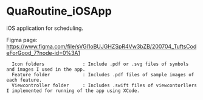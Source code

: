 # QuaRoutine_iOSApp
iOS application for scheduling.

Figma page:
https://www.figma.com/file/sVGl1oBUJGHZSpR4Vw3bZB/200704_TuftsCodeForGood_7?node-id=0%3A1

      Icon folders              : Include .pdf or .svg files of symbols and images I used in the app.
      Feature folder            : Includes .pdf files of sample images of each feature.
      Viewcontroller folder     : Includes .swift files of viewcontorllers I implemented for running of the app using XCode.
